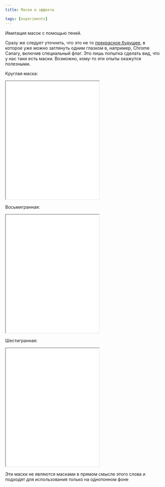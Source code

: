 ```yaml
---
title: Маски и эффекты

tags: [experiments]
---
```


Имитация масок с помощью теней. <!--more-->

Сразу же следует уточнить, что это не то <a href="http://www.w3.org/TR/css-masking/">прекрасное будущее</a>, в которое уже можно заглянуть одним глазком в, например, Chrome Canary, включив специальный флаг. Это лишь попытка сделать вид, что у нас таки есть маски. Возможно, кому-то эти опыты окажутся полезными.

Круглая маска:

<iframe class="live-snippet" style="height: 380px" src="../assets/demo/maski-i-effekty/demo_1.html?css"></iframe>

Восьмигранная:

<iframe class="live-snippet" style="height: 380px" src="../assets/demo/maski-i-effekty/demo_2.html?css"></iframe>

Шестигранная:

<iframe class="live-snippet" style="height: 380px" src="../assets/demo/maski-i-effekty/demo_3.html?css"></iframe>

Эти маски не являются масками в прямом смысле этого слова и подходят для использования только на однотонном фоне

